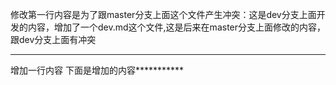修改第一行内容是为了跟master分支上面这个文件产生冲突：这是dev分支上面开发的内容，增加了一个dev.md这个文件,这是后来在master分支上面修改的内容，跟dev分支上面有冲突
********************************************
增加一行内容
下面是增加的内容***********
